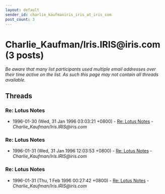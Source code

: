 ```yaml
---
layout: default
sender_id: charlie_kaufmaniris_iris_at_iris_com
post_count: 3
---
```


# Charlie_Kaufman/Iris.IRIS<span>@</span>iris.com (3 posts)

_Be aware that many list participants used multiple email addresses over their time active on the list. As such this page may not contain all threads available._

## Threads

### Re: Lotus Notes
+ 1996-01-30 (Wed, 31 Jan 1996 03:03:21 +0800) - [Re: Lotus Notes](/archive/1996/01/c5cc186310ee6c802f3596627551ebf071b27b45b72073ab7b8c4ec0b16c5328) - _Charlie_Kaufman/Iris.IRIS@iris.com_

### Re: Lotus Notes
+ 1996-01-31 (Wed, 31 Jan 1996 12:03:53 +0800) - [Re: Lotus Notes](/archive/1996/01/04c8a40f703e49f12d365a4c340644f0f98460aa7ce0f32396587fb128e72838) - _Charlie_Kaufman/Iris.IRIS@iris.com_

### Re: Lotus Notes
+ 1996-01-31 (Thu, 1 Feb 1996 00:27:42 +0800) - [Re: Lotus Notes](/archive/1996/01/58a5e76968fc84dbf510231451a5ebea9a9c5dcbd83a2829e0ea9c8a03683775) - _Charlie_Kaufman/Iris.IRIS@iris.com_

